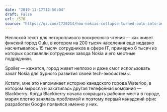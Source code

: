 ```yaml
---
date: "2019-11-17T12:56:04"
draft: False
url: /576
source: "https://qz.com/1720214/how-nokias-collapse-turned-oulu-into-an-internet-wonderland/"
---
```


Неплохой текст для неторопливого воскресного чтения — как живет финский город Oulu, в котором на 200 тысяч населения еще недавно насчитывалось 15 тысяч сотрудников в сфере IT, примерно 6 тысяч из которых составляли сотрудники завода Nokia и его местные подрядчики. 

Spoiler — кажется, город живет неплохо и даже смог использовать закат Nokia для бурного развития своей tech-экосистемы.

Кстати, мне это напоминает историю канадского города Waterloo, в котором выросла и закатилась другая телефонная компания — Blackberry. Когда Blackberry начала сокращать рабочие места в городе, мэрия плотно занялась проблемой и поэтому первый канадский офис разработки Google появился именно у них.
